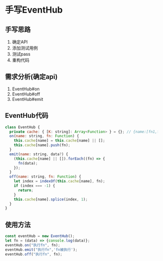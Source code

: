 # 手写EventHub

## 手写思路

1. 确定API
2. 添加测试用例
3. 测试pass
4. 重构代码

## 需求分析(确定api)

1. EventHub#on
2. EventHub#off
3. EventHub#emit


## EventHub代码

```js
class EventHub {
  private cache: { [K: string]: Array<Function> } = {}; // {name:[fn1,fn2,fn3]}
  on(name: string, fn: Function) {
    this.cache[name] = this.cache[name] || [];
    this.cache[name].push(fn);
  }
  emit(name: string, data?) {
    (this.cache[name] || []).forEach((fn) => {
      fn(data);
    });
  }
  off(name: string, fn: Function) {
    let index = indexOf(this.cache[name], fn);
    if (index === -1) {
      return;
    }
    this.cache[name].splice(index, 1);
  }
}
```

## 使用方法

```js
const eventHub = new EventHub();
let fn = (data) => {console.log(data)};
eventHub.on("执行fn", fn);
eventHub.emit("执行fn",'fn被执行');
eventHub.off("执行fn", fn);
```